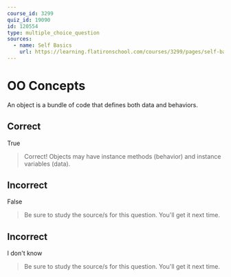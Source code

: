 ```yaml
---
course_id: 3299
quiz_id: 19090
id: 120554
type: multiple_choice_question
sources:
  - name: Self Basics
    url: https://learning.flatironschool.com/courses/3299/pages/self-basics
---
```


# OO Concepts

An object is a bundle of code that defines both data and behaviors.

## Correct

True

> Correct! Objects may have instance methods (behavior) and instance variables
> (data).

## Incorrect

False

> Be sure to study the source/s for this question. You'll get it next time.

## Incorrect

I don't know

> Be sure to study the source/s for this question. You'll get it next time.

